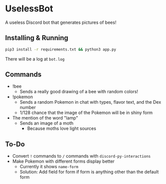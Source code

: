 # UselessBot

A useless Discord bot that generates pictures of bees!

## Installing & Running

```bash
pip3 install -r requirements.txt && python3 app.py
```

There will be a log at `bot.log`

## Commands

- !bee
  - Sends a really good drawing of a bee with random colors!
- !pokemon
  - Sends a random Pokemon in chat with types, flavor text, and the Dex number
  - 1/128 chance that the image of the Pokemon will be in shiny form
- The mention of the word "lamp"
  - Sends an image of a moth
    - Because moths love light sources

## To-Do

- Convert `!` commands to `/` commands with `discord-py-interactions`
- Make Pokemon with different forms display better
  - Currently it shows `name-form`
  - Solution: Add field for form if form is anything other than the default form 
